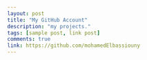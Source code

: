 ```yaml
---
layout: post
title: "My GitHub Account"
description: "my projects."
tags: [sample post, link post]
comments: true
link: https://github.com/mohamedElbassiouny
---
```


